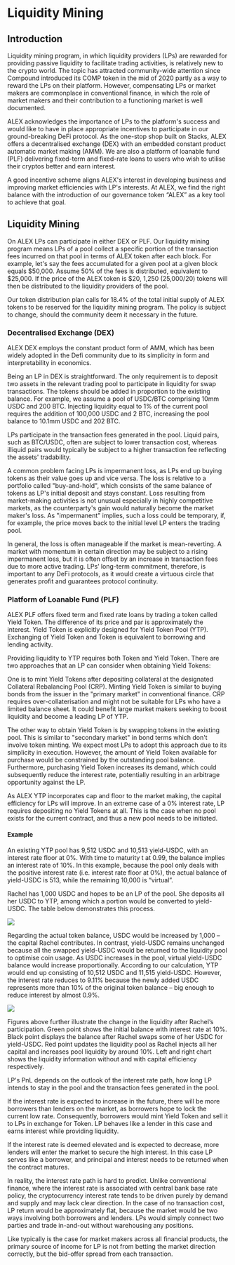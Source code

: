 # Liquidity Mining

## Introduction

Liquidity mining program, in which liquidity providers \(LPs\) are rewarded for providing passive liquidity to facilitate trading activities, is relatively new to the crypto world. The topic has attracted community-wide attention since Compound introduced its COMP token in the mid of 2020 partly as a way to reward the LPs on their platform. However, compensating LPs or market makers are commonplace in conventional finance, in which the role of market makers and their contribution to a functioning market is well documented.

ALEX acknowledges the importance of LPs to the platform's success and would like to have in place appropriate incentives to participate in our ground-breaking DeFi protocol. As the one-stop shop built on Stacks, ALEX offers a decentralised exchange \(DEX\) with an embedded constant product automatic market making \(AMM\). We are also a platform of loanable fund \(PLF\) delivering fixed-term and fixed-rate loans to users who wish to utilise their cryptos better and earn interest.

A good incentive scheme aligns ALEX's interest in developing business and improving market efficiencies with LP's interests. At ALEX, we find the right balance with the introduction of our governance token “ALEX” as a key tool to achieve that goal.

## Liquidity Mining

On ALEX LPs can participate in either DEX or PLF. Our liquidity mining program means LPs of a pool collect a specific portion of the transaction fees incurred on that pool in terms of ALEX token after each block. For example, let's say the fees accumulated for a given pool at a given block equals $50,000. Assume 50% of the fees is distributed, equivalent to $25,000. If the price of the ALEX token is $20, 1,250 \(25,000/20\) tokens will then be distributed to the liquidity providers of the pool.

Our token distribution plan calls for 18.4% of the total initial supply of ALEX tokens to be reserved for the liquidity mining program. The policy is subject to change, should the community deem it necessary in the future.

### Decentralised Exchange \(DEX\)

ALEX DEX employs the constant product form of AMM, which has been widely adopted in the Defi community due to its simplicity in form and interpretability in economics.

Being an LP in DEX is straightforward. The only requirement is to deposit two assets in the relevant trading pool to participate in liquidity for swap transactions. The tokens should be added in proportion to the existing balance. For example, we assume a pool of USDC/BTC comprising 10mm USDC and 200 BTC. Injecting liquidity equal to 1% of the current pool requires the addition of 100,000 USDC and 2 BTC, increasing the pool balance to 10.1mm USDC and 202 BTC.

LPs participate in the transaction fees generated in the pool. Liquid pairs, such as BTC/USDC, often are subject to lower transaction cost, whereas illiquid pairs would typically be subject to a higher transaction fee reflecting the assets' tradability.

A common problem facing LPs is impermanent loss, as LPs end up buying tokens as their value goes up and vice versa. The loss is relative to a portfolio called "buy-and-hold", which consists of the same balance of tokens as LP's initial deposit and stays constant. Loss resulting from market-making activities is not unusual especially in highly competitive markets, as the counterparty's gain would naturally become the market maker's loss. As "impermanent" implies, such a loss could be temporary, if, for example, the price moves back to the initial level LP enters the trading pool.

In general, the loss is often manageable if the market is mean-reverting. A market with momentum in certain direction may be subject to a rising impermanent loss, but it is often offset by an increase in transaction fees due to more active trading. LPs’ long-term commitment, therefore, is important to any DeFi protocols, as it would create a virtuous circle that generates profit and guarantees protocol continuity.

### Platform of Loanable Fund \(PLF\)

ALEX PLF offers fixed term and fixed rate loans by trading a token called Yield Token. The difference of its price and par is approximately the interest. Yield Token is explicitly designed for Yield Token Pool \(YTP\). Exchanging of Yield Token and Token is equivalent to borrowing and lending activity.

Providing liquidity to YTP requires both Token and Yield Token. There are two approaches that an LP can consider when obtaining Yield Tokens:

One is to mint Yield Tokens after depositing collateral at the designated Collateral Rebalancing Pool \(CRP\). Minting Yield Token is similar to buying bonds from the issuer in the "primary market" in conventional finance. CRP requires over-collaterisation and might not be suitable for LPs who have a limited balance sheet. It could benefit large market makers seeking to boost liquidity and become a leading LP of YTP.

The other way to obtain Yield Token is by swapping tokens in the existing pool. This is similar to "secondary market" in bond terms which don't involve token minting. We expect most LPs to adopt this approach due to its simplicity in execution. However, the amount of Yield Token available for purchase would be constrained by the outstanding pool balance. Furthermore, purchasing Yield Token increases its demand, which could subsequently reduce the interest rate, potentially resulting in an arbitrage opportunity against the LP.

As ALEX YTP incorporates cap and floor to the market making, the capital efficiency for LPs will improve. In an extreme case of a 0% interest rate, LP requires depositing no Yield Tokens at all. This is the case when no pool exists for the current contract, and thus a new pool needs to be initiated.

#### Example 

An existing YTP pool has 9,512 USDC and 10,513 yield-USDC, with an interest rate floor at 0%. With time to maturity t at 0.99, the balance implies an interest rate of 10%. In this example, because the pool only deals with the positive interest rate \(i.e. interest rate floor at 0%\), the actual balance of yield-USDC is 513, while the remaining 10,000 is “virtual”.

Rachel has 1,000 USDC and hopes to be an LP of the pool. She deposits all her USDC to YTP, among which a portion would be converted to yield-USDC. The table below demonstrates this process.

![](https://lh3.googleusercontent.com/evIpW1hhUjEJvMCfZwPojdvPSixJtaIjg1yQVYPH3RPVBNsgdb47_TNTfxo74c9-NNVM0SBKZmFsPrllsOaQeAPf_kzOudymTC6Djql-3Ks2YWto_PpcSdMQpMBOd2I8fKvOvew=s0)

Regarding the actual token balance, USDC would be increased by 1,000 – the capital Rachel contributes. In contrast, yield-USDC remains unchanged because all the swapped yield-USDC would be returned to the liquidity pool to optimise coin usage. As USDC increases in the pool, virtual yield-USDC balance would increase proportionally. According to our calculation, YTP would end up consisting of 10,512 USDC and 11,515 yield-USDC. However, the interest rate reduces to 9.11% because the newly added USDC represents more than 10% of the original token balance – big enough to reduce interest by almost 0.9%.

![](https://lh5.googleusercontent.com/iw0y-OVBAABnsPBZVjzW0e8sgqEONlRYl6tKLX0SafIHm4_EB6Dx7kbOt595_T17UmraswME45UkdJOk3SIdeinz4K9F_R8YS8b3z_ERHxAk7S-W0gYBfSOjhdjWCapmK6q3JuU=s0)

Figures above further illustrate the change in the liquidity after Rachel’s participation. Green point shows the initial balance with interest rate at 10%. Black point displays the balance after Rachel swaps some of her USDC for yield-USDC. Red point updates the liquidity pool as Rachel injects all her capital and increases pool liquidity by around 10%. Left and right chart shows the liquidity information without and with capital efficiency respectively.

LP's PnL depends on the outlook of the interest rate path, how long LP intends to stay in the pool and the transaction fees generated in the pool.

If the interest rate is expected to increase in the future, there will be more borrowers than lenders on the market, as borrowers hope to lock the current low rate. Consequently, borrowers would mint Yield Token and sell it to LPs in exchange for Token. LP behaves like a lender in this case and earns interest while providing liquidity.

If the interest rate is deemed elevated and is expected to decrease, more lenders will enter the market to secure the high interest. In this case LP serves like a borrower, and principal and interest needs to be returned when the contract matures.

In reality, the interest rate path is hard to predict. Unlike conventional finance, where the interest rate is associated with central bank base rate policy, the cryptocurrency interest rate tends to be driven purely by demand and supply and may lack clear direction. In the case of no transaction cost, LP return would be approximately flat, because the market would be two ways involving both borrowers and lenders. LPs would simply connect two parties and trade in-and-out without warehousing any positions.

Like typically is the case for market makers across all financial products, the primary source of income for LP is not from betting the market direction correctly, but the bid-offer spread from each transaction.

